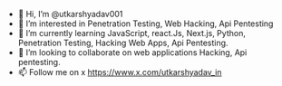 - 👋 Hi, I’m @utkarshyadav001
- 👀 I’m interested in Penetration Testing, Web Hacking, Api Pentesting
- 🌱 I’m currently learning JavaScript, react.Js, Next.js, Python, Penetration Testing, Hacking Web Apps, Api Pentesting.
- 💞️ I’m looking to collaborate on web applications Hacking, Api pentesting.
- 📫 Follow me on x https://www.x.com/utkarshyadav_in

